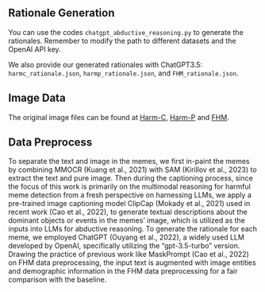 ## Rationale Generation

You can use the codes `chatgpt_abductive_reasoning.py` to generate the rationales. Remember to modify the path to different datasets and the OpenAI API key.

We also provide our generated rationales with ChatGPT3.5: `harmc_rationale.json`, `harmp_rationale.json`, and `FHM_rationale.json`.


## Image Data

The original image files can be found at [Harm-C](https://drive.google.com/file/d/1dxMrnyXcED-85HCcQiA_d5rr8acwl6lp/view?usp=sharing), [Harm-P](https://drive.google.com/file/d/1fw850yxKNqzpRpQKH88D13yfrwX1MLde/view?usp=sharing) and [FHM](https://hatefulmemeschallenge.com/#download).

## Data Preprocess

To separate the text and image in the memes, we first in-paint the memes by combining MMOCR (Kuang et al., 2021) with SAM (Kirillov et al., 2023) to extract the text and pure image. Then during the captioning process, since the focus of this work is primarily on the multimodal reasoning for harmful meme detection from a fresh perspective on harnessing LLMs, we apply a pre-trained image captioning model ClipCap (Mokady et al., 2021) used in recent work (Cao et al., 2022), to generate textual descriptions about the dominant objects or events in the memes’ image, which is utilized as the inputs into LLMs for abductive reasoning. To generate the rationale for each meme, we employed ChatGPT (Ouyang et al., 2022), a widely used LLM developed by OpenAI, specifically utilizing the “gpt-3.5-turbo” version. Drawing the practice of previous work like MaskPrompt (Cao et al., 2022) on FHM data preprocessing, the input text is augmented with image entities and demographic information in the FHM data preprocessing for a fair comparison with the baseline.
